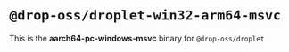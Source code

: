 # `@drop-oss/droplet-win32-arm64-msvc`

This is the **aarch64-pc-windows-msvc** binary for `@drop-oss/droplet`
